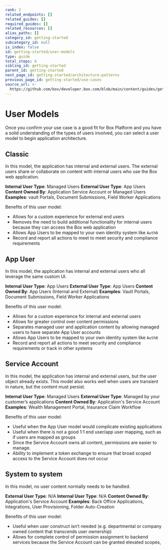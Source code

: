 ```yaml
---
rank: 2
related_endpoints: []
related_guides: []
required_guides: []
related_resources: []
alias_paths: []
category_id: getting-started
subcategory_id: null
is_index: false
id: getting-started/user-models
type: guide
total_steps: 4
sibling_id: getting-started
parent_id: getting-started
next_page_id: getting-started/architecture-patterns
previous_page_id: getting-started/use-cases
source_url: >-
  https://github.com/box/developer.box.com/blob/main/content/guides/getting-started/user-models.md
---
```

# User Models

Once you confirm your use case is a good fit for Box Platform and you have a
solid understanding of the types of users involved, you can select a user model
to begin application architecture.

## Classic

In this model, the application has internal and external users. The external
users share or collaborate on content with internal users who use the Box web
application.

**Internal User Type**: Managed Users
**External User Type**: App Users
**Content Owned By**: Application Service Account or Managed Users
**Examples**: vault Portals, Document Submissions, Field Worker Applications

Benefits of this user model:

- Allows for a custom experience for external end users
- Removes the need to build additional functionality for internal users because
  they can access the Box web application
- Allows App Users to be mapped to your own identity system like `Auth0`
- Record and report all actions to meet to meet security and compliance
  requirements

## App User

In this model, the application has internal and external users who all leverage
the same custom UI.

**Internal User Type**: App Users
**External User Type**: App Users
**Content Owned By**: App Users (Internal and External)
**Examples**: Vault Portals, Document Submissions, Field Worker Applications

Benefits of this user model:

- Allows for a custom experience for internal and external users
- Allows for greater control over content permissions
- Separates managed user and application content by allowing managed users to
  have separate App User accounts
- Allows App Users to be mapped to your own identity system like `Auth0`
- Record and report all actions to meet security and compliance
  requirements or track in other systems

## Service Account

In this model, the application has internal and external users, but the user
object already exists. This model also works well when users are transient
in nature, but the content must persist.

**Internal User Type**: Managed Users
**External User Type**: Managed by your customer’s applications
**Content Owned By**: Application's Service Account
**Examples**: Wealth Management Portal, Insurance Claim Workflow

Benefits of this user model:

- Useful when the App User model would complicate existing applications
- Useful when there is not a good 1:1 end user/app user mapping, such as if
  users are mapped as groups
- Since the Service Account owns all content, permissions are easier to manage. 
- Ability to implement a token exchange to ensure that broad scoped access to
  the Service Account does not occur

## System to system

In this model, no user content normally needs to be handled.

**External User Type**: N/A
**Internal User Type**: N/A
**Content Owned By**: Application's Service Account
**Examples**: Back Office Applications, Integrations, User Provisioning,
 Folder Auto-Creation

Benefits of this user model:

- Useful when user construct isn’t needed (e.g. departmental or company owned
content that transcends user ownership)
- Allows for complete control of permission assignment to backend services
because the Service Account can be granted elevated scopes,